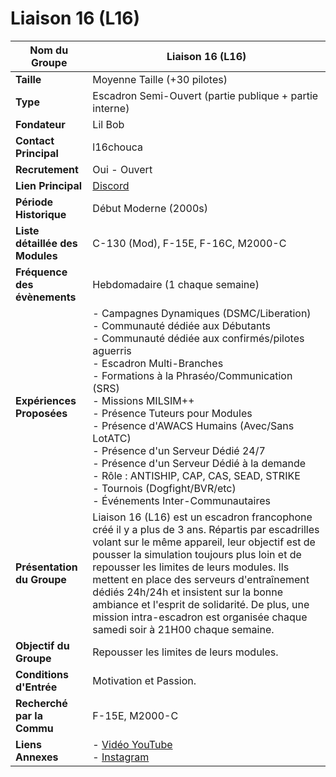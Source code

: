 # Liaison 16 (L16)

| **Nom du Groupe**              | Liaison 16 (L16)                                                                                                                                                   |
|--------------------------------|---------------------------------------------------------------------------------------------------------------------------------------------------------------------|
| **Taille**                     | Moyenne Taille (+30 pilotes)                                                                                                                                       |
| **Type**                       | Escadron Semi-Ouvert (partie publique + partie interne)                                                                                                            |
| **Fondateur**                  | Lil Bob                                                                                                                                                            |
| **Contact Principal**          | l16chouca                                                                                                                                                          |
| **Recrutement**                | Oui - Ouvert                                                                                                                                                       |
| **Lien Principal**              | [Discord](https://discord.gg/XTdYajXJmd)                                                                                                                          |
| **Période Historique**         | Début Moderne (2000s)                                                                                                                                              |
| **Liste détaillée des Modules**| C-130 (Mod), F-15E, F-16C, M2000-C                                                                                                                                 |
| **Fréquence des évènements**  | Hebdomadaire (1 chaque semaine)                                                                                                                                    |
| **Expériences Proposées**      | - Campagnes Dynamiques (DSMC/Liberation)<br/>- Communauté dédiée aux Débutants<br/>- Communauté dédiée aux confirmés/pilotes aguerris<br/>- Escadron Multi-Branches<br/>- Formations à la Phraséo/Communication (SRS)<br/>- Missions MILSIM++<br/>- Présence Tuteurs pour Modules<br/>- Présence d'AWACS Humains (Avec/Sans LotATC)<br/>- Présence d'un Serveur Dédié 24/7<br/>- Présence d'un Serveur Dédié à la demande<br/>- Rôle : ANTISHIP, CAP, CAS, SEAD, STRIKE<br/>- Tournois (Dogfight/BVR/etc)<br/>- Événements Inter-Communautaires |
| **Présentation du Groupe**     | Liaison 16 (L16) est un escadron francophone créé il y a plus de 3 ans. Répartis par escadrilles volant sur le même appareil, leur objectif est de pousser la simulation toujours plus loin et de repousser les limites de leurs modules. Ils mettent en place des serveurs d'entraînement dédiés 24h/24h et insistent sur la bonne ambiance et l'esprit de solidarité. De plus, une mission intra-escadron est organisée chaque samedi soir à 21H00 chaque semaine. |
| **Objectif du Groupe**         | Repousser les limites de leurs modules.                                                                                                                             |
| **Conditions d'Entrée**        | Motivation et Passion.                                                                                                                                             |
| **Recherché par la Commu**    | F-15E, M2000-C                                                                                                                                                     |
| **Liens Annexes**              | - [Vidéo YouTube](https://www.youtube.com/watch?v=HfmppgaHQOs&t=26s)<br/>- [Instagram](https://www.instagram.com/liaison_16_francophone/)                         |